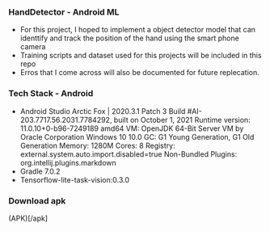 ### HandDetector - Android ML

* For this project, I hoped to implement a object detector model that can identtify and track the position of the hand using the smart phone camera
* Training scripts and dataset used for this projects will be included in this repo
* Erros that I come across will also be documented for future replecation.

### Tech Stack - Android
* Android Studio Arctic Fox | 2020.3.1 Patch 3
Build #AI-203.7717.56.2031.7784292, built on October 1, 2021
Runtime version: 11.0.10+0-b96-7249189 amd64
VM: OpenJDK 64-Bit Server VM by Oracle Corporation
Windows 10 10.0
GC: G1 Young Generation, G1 Old Generation
Memory: 1280M
Cores: 8
Registry: external.system.auto.import.disabled=true
Non-Bundled Plugins: org.intellij.plugins.markdown
* Gradle 7.0.2
* Tensorflow-lite-task-vision:0.3.0

### Download apk
(APK)[/apk]